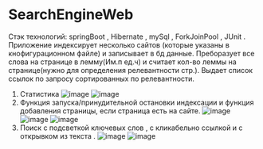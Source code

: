 # SearchEngineWeb
Стэк технологий: springBoot , Hibernate , mySql , ForkJoinPool , JUnit .
Приложение индексирует несколько сайтов (которые указаны в кнофигурационном файле) и записывает в бд данные. Преборазует все слова на странице в лемму(Им.п ед.ч) и считает кол-во леммы на странице(нужно для определения релевантности стр.). Выдает список ссылок по запросу сортированных по релевантности.
1) Статистика 
![image](https://user-images.githubusercontent.com/85135441/204812579-ac58d88c-7633-4950-91c3-0e52565cec13.png)
![image](https://user-images.githubusercontent.com/85135441/205484720-53003abb-394c-4c01-98ec-e6c7bd31ee54.png)
2) Функция запуска/принудительной остановки индексации и функция добавления страницы, если страница есть на сайте.
![image](https://user-images.githubusercontent.com/85135441/205484377-db3a1aef-f772-474c-b3a3-c48597f0364a.png)
![image](https://user-images.githubusercontent.com/85135441/205484379-75c7a0b0-0933-4533-afcf-d607b3db10e5.png)
![image](https://user-images.githubusercontent.com/85135441/205484834-6d6d2396-528c-4970-8e8f-d1723649d522.png)
3) Поиск с подсветкой ключевых слов , с кликабельно ссылкой и с открывком из текста .
![image](https://user-images.githubusercontent.com/85135441/205484774-d001083a-9dc5-4608-bd73-a402aac85953.png)
![image](https://user-images.githubusercontent.com/85135441/205484775-7a74c6e1-fd9d-4ef2-b685-8a5e3bc039ee.png)


